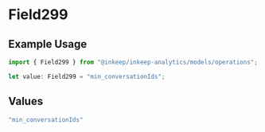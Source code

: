 # Field299

## Example Usage

```typescript
import { Field299 } from "@inkeep/inkeep-analytics/models/operations";

let value: Field299 = "min_conversationIds";
```

## Values

```typescript
"min_conversationIds"
```